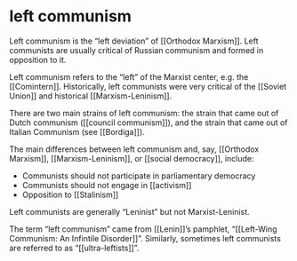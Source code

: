 # left communism

Left communism is the &ldquo;left deviation&rdquo; of [[Orthodox Marxism]]. Left communists are usually critical of Russian communism and formed in opposition to it.

Left communism refers to the &ldquo;left&rdquo; of the Marxist center, e.g. the [[Comintern]]. Historically, left communists were very critical of the [[Soviet Union]] and historical [[Marxism-Leninism]].

There are two main strains of left communism: the strain that came out of Dutch communism ([[council communism]]), and the strain that came out of Italian Communism (see [[Bordiga]]).

The main differences between left communism and, say, [[Orthodox Marxism]], [[Marxism-Leninism]], or [[social democracy]], include:

-   Communists should not participate in parliamentary democracy
-   Communists should not engage in [[activism]]
-   Opposition to [[Stalinism]]

Left communists are generally &ldquo;Leninist&rdquo; but not Marxist-Leninist.

The term &ldquo;left communism&rdquo; came from [[Lenin]]&rsquo;s pamphlet, &ldquo;[[Left-Wing Communism: An Infintile Disorder]]&rdquo;. Similarly, sometimes left communists are referred to as &ldquo;[[ultra-leftists]]&rdquo;.
